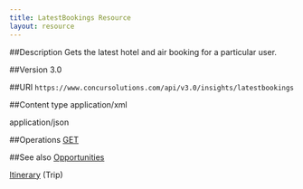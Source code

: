 ```yaml
---
title: LatestBookings Resource 
layout: resource
---
```


##Description
Gets the latest hotel and air booking for a particular user.

##Version
3.0

##URI
`https://www.concursolutions.com/api/v3.0/insights/latestbookings`

##Content type
application/xml

application/json

##Operations
[GET][1]

##See also
[Opportunities][2]

[Itinerary][3] (Trip)


[1]: https://www.concursolutions.com/api/docs/index.html#!/LatestBookings
[2]: https://developer.concur.com/insights/opportunities-resource
[3]: https://developer.concur.com/itinerary-tmc-and-third-party-developers/itinerary-resource
